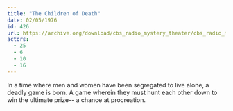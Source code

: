 ```yaml
---
title: "The Children of Death"
date: 02/05/1976
id: 426
url: https://archive.org/download/cbs_radio_mystery_theater/cbs_radio_mystery_theater-0401-0450.zip/cbs_radio_mystery_theater-0401-0450%2Fcbsrmt_0426_the_children_of_death.mp3
actors:
  - 25
  - 6
  - 10
  - 16
---
```

In a time where men and women have been segregated to live alone, a deadly game is born. A game wherein they must hunt each other down to win the ultimate prize-- a chance at procreation.